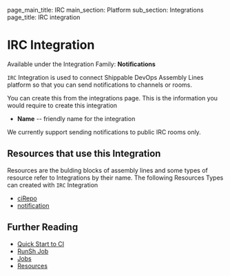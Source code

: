 page_main_title: IRC
main_section: Platform
sub_section: Integrations
page_title: IRC integration

# IRC Integration
Available under the Integration Family: **Notifications**

`IRC` Integration is used to connect Shippable DevOps Assembly Lines platform so that you can send notifications to channels or rooms. 

You can create this from the integrations page. This is the information you would require to create this integration

* **Name** -- friendly name for the integration

We currently support sending notifications to public IRC rooms only.

## Resources that use this Integration
Resources are the bulding blocks of assembly lines and some types of resource refer to Integrations by their name. The following Resources Types can created with `IRC` Integration 

* [ciRepo](/workflow/platform/resource/ciRepo)
* [notification](/workflow/platform/resource/notification)

## Further Reading
* [Quick Start to CI](/getting-started/ci-sample)
* [RunSh Job](/platform/workflow/job/runsh)
* [Jobs](/platform/workflow/job/overview)
* [Resources](/platform/workflow/resource/overview)
